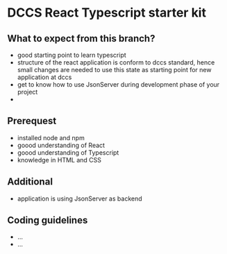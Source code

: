# DCCS React Typescript starter kit

## What to expect from this branch?

- good starting point to learn typescript
- structure of the react application is conform to dccs standard, hence small changes are needed to
  use this state as starting point for new application at dccs
- get to know how to use JsonServer during development phase of your project
-

## Prerequest

- installed node and npm
- goood understanding of React
- goood understanding of Typescript
- knowledge in HTML and CSS

## Additional

- application is using JsonServer as backend

## Coding guidelines

- ...
- ...
